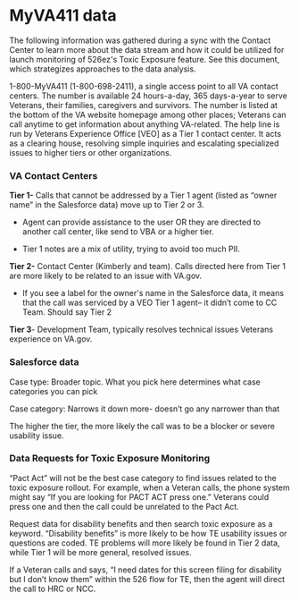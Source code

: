 # MyVA411 data

The following information was gathered during a sync with the Contact Center to learn more about the data stream and how it could be utilized for launch monitoring of 526ez's Toxic Exposure feature. See this document, which strategizes approaches to the data analysis. 

1-800-MyVA411 (1-800-698-2411), a single access point to all VA contact centers.
The number is available 24 hours-a-day, 365 days-a-year to serve Veterans, their families, caregivers and survivors. The number is listed at the bottom of the VA website homepage among other places; Veterans can call anytime to get information about anything VA-related.
The help line is run by Veterans Experience Office [VEO] as a Tier 1 contact center. It acts as a clearing house, resolving simple inquiries and escalating specialized issues to higher tiers or other organizations.

### VA Contact Centers

**Tier 1-** Calls that cannot be addressed by a Tier 1 agent (listed as “owner name” in the Salesforce data) move up to Tier 2 or 3.

-   Agent can provide assistance to the user OR they are directed to another call center, like send to VBA or a higher tier.
    
-   Tier 1 notes are a mix of utility, trying to avoid too much PII.
     

**Tier 2-** Contact Center (Kimberly and team). Calls directed here from Tier 1 are more likely to be related to an issue with VA.gov.

-   If you see a label for the owner's name in the Salesforce data, it means that the call was serviced by a VEO Tier 1 agent– it didn’t come to CC Team. Should say Tier 2
    

**Tier 3**- Development Team, typically resolves technical issues Veterans experience on VA.gov.

### Salesforce data

Case type: Broader topic. What you pick here determines what case categories you can pick

Case category: Narrows it down more- doesn’t go any narrower than that

The higher the tier, the more likely the call was to be a blocker or severe usability issue.

### Data Requests for Toxic Exposure Monitoring

“Pact Act” will not be the best case category to find issues related to the toxic exposure rollout. For example, when a Veteran calls, the phone system might say “If you are looking for PACT ACT press one.” Veterans could press one and then the call could be unrelated to the Pact Act.

Request data for disability benefits and then search toxic exposure as a keyword. “Disability benefits” is more likely to be how TE usability issues or questions are coded. TE problems will more likely be found in Tier 2 data, while Tier 1 will be more general, resolved issues.

If a Veteran calls and says, “I need dates for this screen filing for disability but I don’t know them” within the 526 flow for TE, then the agent will direct the call to HRC or NCC.
